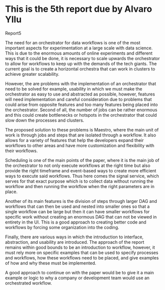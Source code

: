 # This is the 5th report due by Alvaro Yllu

Report5

The need for an orchestrator for data workflows is one of the most important aspects for experimentation at a large scale with data science. This is due to the enormous amounts of online experiments and different ways that it could be done, it is necessary to scale upwards the orchestrator to allow for workflows to keep up with the demands of the tech giants. The current goal is to create a horizontal orchestra that can work in clusters to achieve greater scalability. 

However, the are problems with the implementation of an orchestrator that need to be solved for example, usability in which we must make the orchestrator as easy to use and abstracted as possible, however, features will need implementation and careful consideration due to problems that could arise from opposite features and too many features being placed into the orchestrator. Second of all, the number of jobs can be rather enormous and this could create bottlenecks or hotspots in the orchestrator that could slow down the processes and clusters. 

The proposed solution to these problems is Maestro, where the main unit of work is through jobs and steps that are isolated through a workflow. It also allows for a variety of features that help the developers expand their workflows to other areas and have more customization and flexibility with their workflows. 

Scheduling is one of the main points of the paper, where it is the main job of the orchestrator to not only execute workflows at the right time but also provide the right timeframe and event-based ways to create more efficient ways to execute said workflows. Thus here comes the signal service, which serves for that exact purpose which is to collect data without running the workflow and then running the workflow when the right parameters are in place.

Another of its main features is the division of steps through larger DAG and workflows that can then be used and nested into smaller ones so that a single workflow can be large but then it can have smaller workflows for specific work without creating an enormous DAG that can not be viewed in entirety in the UI. This is a good approach to creating better code and workflows by forcing some organization into the coding.

Finally, there are various ways in which the introduction to interface, abstraction, and usability are introduced. The approach of the report remains within good bounds to be an introduction to workflow, however, it must rely more on specific examples that can be used to specify processes and workflows, how these workflows need to be placed, and give examples of how and why these must be implemented. 

A good approach to continue on with the paper would be to give it a main example or logic to why a company or development team would use an orchestrated workflow. 
